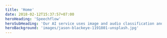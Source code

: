 ```yaml
---
title: 'Home'
date: 2018-02-12T15:37:57+07:00
heroHeading: 'Speechflow'
heroSubHeading: 'Our AI service uses image and audio classification and a MCQ assessment to identify and report on language impairments in children aged 3-7.'
heroBackground: 'images/jason-blackeye-1191801-unsplash.jpg'
---
```

